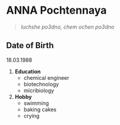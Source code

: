 # **ANNA Pochtennaya** #
> _luchshe po3dno, chem ochen po3dno_
## Date of Birth ##
18.03.1988
1. **Education**
    * chemical engineer
    * biotechnology
    * micribiology
2. **Hobby**
    * swimming
    * baking cakes
    * crying
